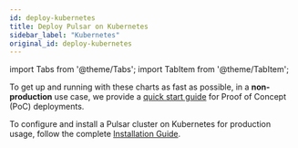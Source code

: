 ```yaml
---
id: deploy-kubernetes
title: Deploy Pulsar on Kubernetes
sidebar_label: "Kubernetes"
original_id: deploy-kubernetes
---
```


import Tabs from '@theme/Tabs';
import TabItem from '@theme/TabItem';


To get up and running with these charts as fast as possible, in a **non-production** use case, we provide
a [quick start guide](getting-started-helm) for Proof of Concept (PoC) deployments.

To configure and install a Pulsar cluster on Kubernetes for production usage, follow the complete [Installation Guide](helm-install).